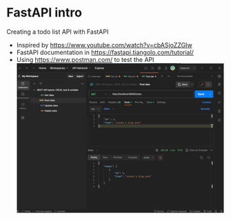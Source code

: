 # FastAPI intro

Creating a todo list API with FastAPI
- Inspired by https://www.youtube.com/watch?v=cbASjoZZGIw
- FastAPI documentation in https://fastapi.tiangolo.com/tutorial/
- Using https://www.postman.com/ to test the API
![Alt text](image.png)

